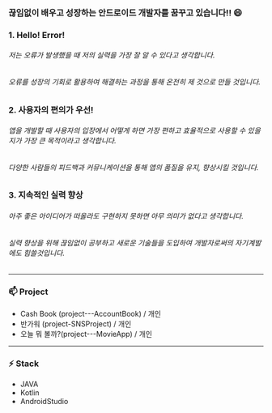 ### 끊임없이 배우고 성장하는 안드로이드 개발자를 꿈꾸고 있습니다!! 😄

### 1. Hello! Error! 
###### 저는 오류가 발생했을 때 저의 실력을 가장 잘 알 수 있다고 생각합니다.
###### 오류를 성장의 기회로 활용하여 해결하는 과정을 통해 온전히 제 것으로 만들 것입니다.


### 2. 사용자의 편의가 우선!
###### 앱을 개발할 때 사용자의 입장에서 어떻게 하면 가장 편하고 효율적으로 사용할 수 있을지가 가장 큰 목적이라고 생각합니다.
###### 다양한 사람들의 피드백과 커뮤니케이션을 통해 앱의 품질을 유지, 향상시킬 것입니다.


### 3. 지속적인 실력 향상
###### 아주 좋은 아이디어가 떠올라도 구현하지 못하면 아무 의미가 없다고 생각합니다.
###### 실력 향상을 위해 끊임없이 공부하고 새로운 기술들을 도입하여 개발자로써의 자기계발에도 힘쓸것입니다.

* * *

### 📫 Project
- Cash Book (project---AccountBook) / 개인
- 반가워 (project-SNSProject) / 개인
- 오늘 뭐 볼까?(project---MovieApp) / 개인

* * *

### ⚡ Stack
- JAVA
- Kotlin
- AndroidStudio


<!--
**jdsaeyqo/jdsaeyqo** is a ✨ _special_ ✨ repository because its `README.md` (this file) appears on your GitHub profile.

Here are some ideas to get you started:

- 🔭 I’m currently working on ...
- 🌱 I’m currently learning ...
- 👯 I’m looking to collaborate on ...
- 🤔 I’m looking for help with ...
- 💬 Ask me about ...
- 📫 How to reach me: ...
- 😄 Pronouns: ...
- ⚡ Fun fact: ...
-->
